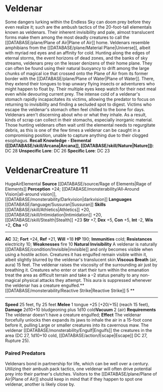﻿---
ac: '32'
alignment: null
all_resistance: null
burrow_speed: null
charisma: '+0'
climb_speed: null
constitution: '+5'
creature_ability:
- Natural Invisibility
- Reactive Strike
- Vacuum
- Viscous Breath
creature_family: null
dexterity: '+5'
element: Air
fly_speed: '25'
fortitude: '+24'
hardness: null
hp: '190'
id: '2621'
immunity:
- '[[DATABASE/trait/Cold|cold]]'
intelligence: '-2'
land_speed: '25'
language:
- '[[DATABASE/language/Sussuran|Sussuran]]'
level: '11'
max_speed: '25'
name: Veldenar
perception: '+24'
rarity: Common
reflex: '+21'
resistance:
- '[[DATABASE/trait/Electricity|electricity]] 10'
rus_type_level: null
school: null
sense:
- '[[DATABASE/monsterability/All-Around Vision|all-around vision]]'
- '[[DATABASE/monsterability/Darkvision|darkvision]]'
size: Huge
skill:
- '[[DATABASE/skill/Athletics|Athletics]] +20'
- '[[DATABASE/skill/Intimidation|Intimidation]] +20'
- '[[DATABASE/skill/Stealth|Stealth]] +23'
source: '[[DATABASE/source/Rage of Elements|Rage of Elements]]'
speed:
- 25 feet
- fly 25 feet
spell: null
strength: '+7'
strength_req: '7'
strongest_save:
- Fortitude
swim_speed: null
trait:
- '[[DATABASE/trait/Air|Air]]'
- '[[DATABASE/trait/Elemental|Elemental]]'
type: Creature
vision: Darkvision
weakest_save:
- Will
weakness:
- '[[DATABASE/trait/Fire|fire]] 10'
will: '+18'
wisdom: '+2'

---
# Veldenar

Some dangers lurking within the Endless Sky can doom prey before they even realize it; such are the ambush tactics of the 20-foot-tall elementals known as veldenars. Their inherent invisibility and pale, almost translucent forms make them among the most deadly creatures to call the [[DATABASE/plane/Plane of Air|Plane of Air]] home.
 Veldenars resemble amphibians from the [[DATABASE/plane/Material Plane|Universe]], albeit with myriad red eyes and an affinity for cold. Hunting along the edges of eternal storms, the event horizons of dead zones, and the banks of sky streams, veldenars prey on the lesser denizens of their home plane. They can often be found using their natural buoyancy to drift among the large chunks of magical ice that crossed onto the Plane of Air from its former border with the [[DATABASE/plane/Plane of Water|Plane of Water]]. There, they extend their tongues to trap unwary flying insects or adventurers who might happen to float by. Their multiple eyes keep watch for their next meal even while devouring current prey.
 The intense cold of a veldenar's stomach rapidly incapacitates its victims, allowing the predator to focus on returning to invisibility and finding a secluded spot to digest. Victims who escape the veldenar's stomach often feel chilled to the bone for days.
 Veldenars aren't discerning about who or what they inhale. As a result, kinds of scrap can collect in their stomachs, especially inorganic material. Those hunting veldenars often wait until the elemental needs to regurgitate debris, as this is one of the few times a veldenar can be caught in a compromising position, unable to capture anything due to their clogged esophagus.
**Recall Knowledge - Elemental ([[DATABASE/skill/Arcana|Arcana]], [[DATABASE/skill/Nature|Nature]])**: DC 28
**Unspecific Lore**: DC 26
**Specific Lore**: DC 23

# Veldenar<span class="item-type">Creature 11</span>

<span class="trait-size item-trait">Huge</span><span class="item-trait">Air</span><span class="item-trait">Elemental</span>
**Source** [[DATABASE/source/Rage of Elements|Rage of Elements]]
**Perception** +24; [[DATABASE/monsterability/All-Around Vision|all-around vision]], [[DATABASE/monsterability/Darkvision|darkvision]]
**Languages** [[DATABASE/language/Sussuran|Sussuran]]
**Skills** [[DATABASE/skill/Athletics|Athletics]] +20, [[DATABASE/skill/Intimidation|Intimidation]] +20, [[DATABASE/skill/Stealth|Stealth]] +23
**Str** +7, **Dex** +5, **Con** +5, **Int** -2, **Wis** +2, **Cha** +0

---
**AC** 32; **Fort** +24, **Ref** +21, **Will** +18
**HP** 190; **Immunities** cold; **Resistances** electricity 10; **Weaknesses** fire 10
<span class="in-box-ability">**Natural Invisibility** A veldenar is naturally [[DATABASE/condition/Invisible|invisible]] and only becomes visible when using a hostile action. Creatures it has engulfed remain visible within it, albeit slightly blurred by the veldenar's translucent skin.</span><span class="in-box-ability">**Viscous Breath** (air, aura) 15 feet. The veldenar raises the viscosity of the surrounding air just by breathing it. Creatures who enter or start their turn within the emanation treat the area as difficult terrain and take a –2 status penalty to any non-magical physical attacks they attempt. This aura is suppressed whenever the veldenar has a creature engulfed.</span><span class="in-box-ability">**[[DATABASE/monsterability/Reactive Strike|Reactive Strike]] <span class="action-icon">5</span> ** </span>

---
**Speed** 25 feet, fly 25 feet
<span class="in-box-ability">**Melee** <span class="action-icon">1</span> tongue +25 [+20/+15] (reach 15 feet), **Damage** 2d10+10 bludgeoning plus 1d10 cold</span><span class="in-box-ability">**Vacuum** <span class="action-icon">2</span> (air) **Requirements** The veldenar doesn't have a creature engulfed; **Effect** The veldenar forcefully unlocks then expands its jaws to inhale the air in a 15-foot cone before it, pulling Large or smaller creatures into its cavernous maw. The veldenar [[DATABASE/monsterability/Engulf|Engulfs]] the creatures in the area (DC 27, 1d10+10 cold, [[DATABASE/action/Escape|Escape]] DC 27, Rupture 25).</span>

###  Paired Predators

Veldenars bond in partnership for life, which can be well over a century. Utilizing their ambush pack tactics, one veldenar will often drive potential prey into their partner's clutches. Visitors to the [[DATABASE/plane/Plane of Air|Plane of Air]] should keep in mind that if they happen to spot one veldenar, another is likely close by.